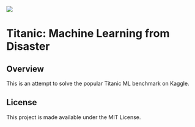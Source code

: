 ![](https://storage.googleapis.com/kaggle-competitions/kaggle/3136/logos/header.png)
# Titanic: Machine Learning from Disaster

## Overview
This is an attempt to solve the popular Titanic ML benchmark on Kaggle.

## License
This project is made available under the MIT License.
